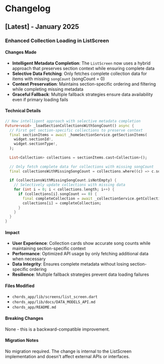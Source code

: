 # Changelog

## [Latest] - January 2025

### Enhanced Collection Loading in ListScreen

#### Changes Made
- **Intelligent Metadata Completion**: The `ListScreen` now uses a hybrid approach that preserves section context while ensuring complete data
- **Selective Data Fetching**: Only fetches complete collection data for items with missing `songCount` (songCount = 0)
- **Context Preservation**: Maintains section-specific ordering and filtering while completing missing metadata
- **Graceful Fallback**: Multiple fallback strategies ensure data availability even if primary loading fails

#### Technical Details
```dart
// New intelligent approach with selective metadata completion
Future<void> _loadSectionCollectionsWithSongCount() async {
  // First get section-specific collections to preserve context
  final sectionItems = await _homeSectionService.getSectionItems(
    widget.sectionId!,
    widget.sectionType!,
  );
  
  List<Collection> collections = sectionItems.cast<Collection>();
  
  // Only fetch complete data for collections with missing songCount
  final collectionsWithMissingSongCount = collections.where((c) => c.songCount == 0).toList();
  
  if (collectionsWithMissingSongCount.isNotEmpty) {
    // Selectively update collections with missing data
    for (int i = 0; i < collections.length; i++) {
      if (collections[i].songCount == 0) {
        final completeCollection = await _collectionService.getCollectionById(collections[i].id);
        collections[i] = completeCollection;
      }
    }
  }
}
```

#### Impact
- **User Experience**: Collection cards show accurate song counts while maintaining section-specific context
- **Performance**: Optimized API usage by only fetching additional data when necessary
- **Data Integrity**: Ensures complete metadata without losing section-specific ordering
- **Resilience**: Multiple fallback strategies prevent data loading failures

#### Files Modified
- `chords_app/lib/screens/list_screen.dart`
- `chords_app/lib/docs/DATA_MODELS_API.md`
- `chords_app/README.md`

#### Breaking Changes
None - this is a backward-compatible improvement.

#### Migration Notes
No migration required. The change is internal to the ListScreen implementation and doesn't affect external APIs or interfaces.